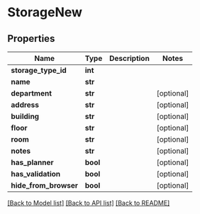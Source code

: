 # StorageNew

## Properties
Name | Type | Description | Notes
------------ | ------------- | ------------- | -------------
**storage_type_id** | **int** |  | 
**name** | **str** |  | 
**department** | **str** |  | [optional] 
**address** | **str** |  | [optional] 
**building** | **str** |  | [optional] 
**floor** | **str** |  | [optional] 
**room** | **str** |  | [optional] 
**notes** | **str** |  | [optional] 
**has_planner** | **bool** |  | [optional] 
**has_validation** | **bool** |  | [optional] 
**hide_from_browser** | **bool** |  | [optional] 

[[Back to Model list]](../README.md#documentation-for-models) [[Back to API list]](../README.md#documentation-for-api-endpoints) [[Back to README]](../README.md)


